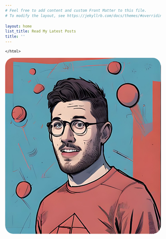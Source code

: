 ```yaml
---
# Feel free to add content and custom Front Matter to this file.
# To modify the layout, see https://jekyllrb.com/docs/themes/#overriding-theme-defaults

layout: home
list_title: Read My Latest Posts
title: ''
---
```

<html>
    <head>
    <style>
    body {
      background-image: url('{{ site.baseurl }}/assets/images/ml_logos.jpg');
      background-repeat: no-repeat;
      background-attachment: fixed;  
      background-size: cover; 
    }
    </style>
    </head>

    </html>



<a href="url"><img src="/assets/images/calvin_ai.jpg" height="auto" width="1000" style="border-radius:5%"></a>

